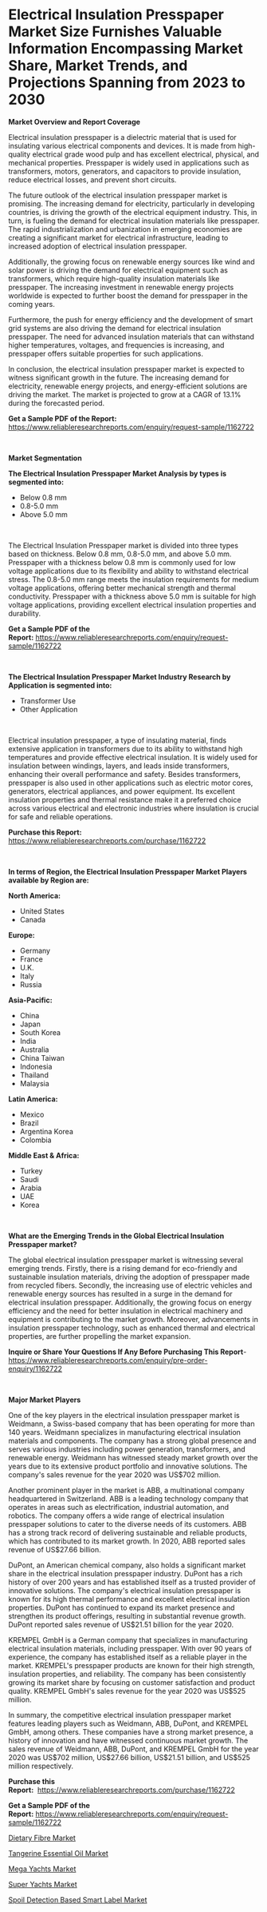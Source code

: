 <p><h1>Electrical Insulation Presspaper Market Size Furnishes Valuable Information Encompassing Market Share, Market Trends, and Projections Spanning from 2023 to 2030</h1></p><p><strong>Market Overview and Report Coverage</strong></p>
<p><p>Electrical insulation presspaper is a dielectric material that is used for insulating various electrical components and devices. It is made from high-quality electrical grade wood pulp and has excellent electrical, physical, and mechanical properties. Presspaper is widely used in applications such as transformers, motors, generators, and capacitors to provide insulation, reduce electrical losses, and prevent short circuits.</p><p>The future outlook of the electrical insulation presspaper market is promising. The increasing demand for electricity, particularly in developing countries, is driving the growth of the electrical equipment industry. This, in turn, is fueling the demand for electrical insulation materials like presspaper. The rapid industrialization and urbanization in emerging economies are creating a significant market for electrical infrastructure, leading to increased adoption of electrical insulation presspaper.</p><p>Additionally, the growing focus on renewable energy sources like wind and solar power is driving the demand for electrical equipment such as transformers, which require high-quality insulation materials like presspaper. The increasing investment in renewable energy projects worldwide is expected to further boost the demand for presspaper in the coming years.</p><p>Furthermore, the push for energy efficiency and the development of smart grid systems are also driving the demand for electrical insulation presspaper. The need for advanced insulation materials that can withstand higher temperatures, voltages, and frequencies is increasing, and presspaper offers suitable properties for such applications.</p><p>In conclusion, the electrical insulation presspaper market is expected to witness significant growth in the future. The increasing demand for electricity, renewable energy projects, and energy-efficient solutions are driving the market. The market is projected to grow at a CAGR of 13.1% during the forecasted period.</p></p>
<p><strong>Get a Sample PDF of the Report:</strong> <a href="https://www.reliableresearchreports.com/enquiry/request-sample/1162722">https://www.reliableresearchreports.com/enquiry/request-sample/1162722</a></p>
<p>&nbsp;</p>
<p><strong>Market Segmentation</strong></p>
<p><strong>The Electrical Insulation Presspaper Market Analysis by types is segmented into:</strong></p>
<p><ul><li>Below 0.8 mm</li><li>0.8-5.0 mm</li><li>Above 5.0 mm</li></ul></p>
<p>&nbsp;</p>
<p><p>The Electrical Insulation Presspaper market is divided into three types based on thickness. Below 0.8 mm, 0.8-5.0 mm, and above 5.0 mm. Presspaper with a thickness below 0.8 mm is commonly used for low voltage applications due to its flexibility and ability to withstand electrical stress. The 0.8-5.0 mm range meets the insulation requirements for medium voltage applications, offering better mechanical strength and thermal conductivity. Presspaper with a thickness above 5.0 mm is suitable for high voltage applications, providing excellent electrical insulation properties and durability.</p></p>
<p><strong>Get a Sample PDF of the Report:</strong>&nbsp;<a href="https://www.reliableresearchreports.com/enquiry/request-sample/1162722">https://www.reliableresearchreports.com/enquiry/request-sample/1162722</a></p>
<p>&nbsp;</p>
<p><strong>The Electrical Insulation Presspaper Market Industry Research by Application is segmented into:</strong></p>
<p><ul><li>Transformer Use</li><li>Other Application</li></ul></p>
<p>&nbsp;</p>
<p><p>Electrical insulation presspaper, a type of insulating material, finds extensive application in transformers due to its ability to withstand high temperatures and provide effective electrical insulation. It is widely used for insulation between windings, layers, and leads inside transformers, enhancing their overall performance and safety. Besides transformers, presspaper is also used in other applications such as electric motor cores, generators, electrical appliances, and power equipment. Its excellent insulation properties and thermal resistance make it a preferred choice across various electrical and electronic industries where insulation is crucial for safe and reliable operations.</p></p>
<p><strong>Purchase this Report:</strong>&nbsp; <a href="https://www.reliableresearchreports.com/purchase/1162722">https://www.reliableresearchreports.com/purchase/1162722</a></p>
<p>&nbsp;</p>
<p><strong>In terms of Region, the Electrical Insulation Presspaper Market Players available by Region are:</strong></p>
<p>
    <p> <strong> North America: </strong>
        <ul>
            <li>United States</li>
            <li>Canada</li>
        </ul>
        </p> 
    <p> <strong> Europe: </strong>
        <ul>
            <li>Germany</li>
            <li>France</li>
            <li>U.K.</li>
            <li>Italy</li>
            <li>Russia</li>
        </ul>
        </p> 
    <p> <strong> Asia-Pacific: </strong>
        <ul>
            <li>China</li>
            <li>Japan</li>
            <li>South Korea</li>
            <li>India</li>
            <li>Australia</li>
            <li>China Taiwan</li>
            <li>Indonesia</li>
            <li>Thailand</li>
            <li>Malaysia</li>
        </ul>
        </p> 
    <p> <strong> Latin America: </strong>
        <ul>
            <li>Mexico</li>
            <li>Brazil</li>
            <li>Argentina Korea</li>
            <li>Colombia</li>
        </ul>
        </p> 
    <p> <strong> Middle East & Africa: </strong>
        <ul>
            <li>Turkey</li>
            <li>Saudi</li>
            <li>Arabia</li>
            <li>UAE</li>
            <li>Korea</li>
        </ul>
    </p>
    </p>
<p>&nbsp;</p>
<p><strong>What are the Emerging Trends in the Global Electrical Insulation Presspaper market?</strong></p>
<p><p>The global electrical insulation presspaper market is witnessing several emerging trends. Firstly, there is a rising demand for eco-friendly and sustainable insulation materials, driving the adoption of presspaper made from recycled fibers. Secondly, the increasing use of electric vehicles and renewable energy sources has resulted in a surge in the demand for electrical insulation presspaper. Additionally, the growing focus on energy efficiency and the need for better insulation in electrical machinery and equipment is contributing to the market growth. Moreover, advancements in insulation presspaper technology, such as enhanced thermal and electrical properties, are further propelling the market expansion.</p></p>
<p><strong>Inquire or Share Your Questions If Any Before Purchasing This Report</strong>- <a href="https://www.reliableresearchreports.com/enquiry/pre-order-enquiry/1162722">https://www.reliableresearchreports.com/enquiry/pre-order-enquiry/1162722</a></p>
<p>&nbsp;</p>
<p><strong>Major Market Players</strong></p>
<p><p>One of the key players in the electrical insulation presspaper market is Weidmann, a Swiss-based company that has been operating for more than 140 years. Weidmann specializes in manufacturing electrical insulation materials and components. The company has a strong global presence and serves various industries including power generation, transformers, and renewable energy. Weidmann has witnessed steady market growth over the years due to its extensive product portfolio and innovative solutions. The company's sales revenue for the year 2020 was US$702 million.</p><p>Another prominent player in the market is ABB, a multinational company headquartered in Switzerland. ABB is a leading technology company that operates in areas such as electrification, industrial automation, and robotics. The company offers a wide range of electrical insulation presspaper solutions to cater to the diverse needs of its customers. ABB has a strong track record of delivering sustainable and reliable products, which has contributed to its market growth. In 2020, ABB reported sales revenue of US$27.66 billion.</p><p>DuPont, an American chemical company, also holds a significant market share in the electrical insulation presspaper industry. DuPont has a rich history of over 200 years and has established itself as a trusted provider of innovative solutions. The company's electrical insulation presspaper is known for its high thermal performance and excellent electrical insulation properties. DuPont has continued to expand its market presence and strengthen its product offerings, resulting in substantial revenue growth. DuPont reported sales revenue of US$21.51 billion for the year 2020.</p><p>KREMPEL GmbH is a German company that specializes in manufacturing electrical insulation materials, including presspaper. With over 90 years of experience, the company has established itself as a reliable player in the market. KREMPEL's presspaper products are known for their high strength, insulation properties, and reliability. The company has been consistently growing its market share by focusing on customer satisfaction and product quality. KREMPEL GmbH's sales revenue for the year 2020 was US$525 million.</p><p>In summary, the competitive electrical insulation presspaper market features leading players such as Weidmann, ABB, DuPont, and KREMPEL GmbH, among others. These companies have a strong market presence, a history of innovation and have witnessed continuous market growth. The sales revenue of Weidmann, ABB, DuPont, and KREMPEL GmbH for the year 2020 was US$702 million, US$27.66 billion, US$21.51 billion, and US$525 million respectively.</p></p>
<p><strong>Purchase this Report:</strong>&nbsp;&nbsp;<a href="https://www.reliableresearchreports.com/purchase/1162722">https://www.reliableresearchreports.com/purchase/1162722</a></p>
<p></p>
<p><strong>Get a Sample PDF of the Report:</strong>&nbsp;<a href="https://www.reliableresearchreports.com/enquiry/request-sample/1162722">https://www.reliableresearchreports.com/enquiry/request-sample/1162722</a></p>
<p><p><a href="https://www.linkedin.com/pulse/dietary-fibre-market-size-share-global-analysis-report/">Dietary Fibre Market</a></p><p><a href="https://www.linkedin.com/pulse/tangerine-essential-oil-market-size-2023-2030-global/">Tangerine Essential Oil Market</a></p><p><a href="https://medium.com/@deniseharvey70/mega-yachts-market-size-growth-forecast-2023-2030-9eea2612a277">Mega Yachts Market</a></p><p><a href="https://medium.com/@loririce03/super-yachts-market-size-growth-forecast-2023-2030-76daa634e404">Super Yachts Market</a></p><p><a href="https://www.linkedin.com/pulse/spoil-detection-based-smart-label-market-challenges-opportunities/">Spoil Detection Based Smart Label Market</a></p></p>